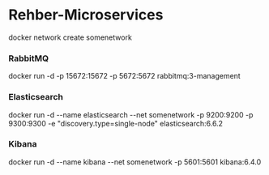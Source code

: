 # Rehber-Microservices

docker network create somenetwork

<h3> RabbitMQ </h3>
 docker run -d -p 15672:15672 -p 5672:5672 rabbitmq:3-management

<h3> Elasticsearch </h3>
 docker run -d --name elasticsearch --net somenetwork -p 9200:9200 -p 9300:9300 -e "discovery.type=single-node" elasticsearch:6.6.2

<h3> Kibana </h3>
 docker run -d --name kibana --net somenetwork -p 5601:5601 kibana:6.4.0